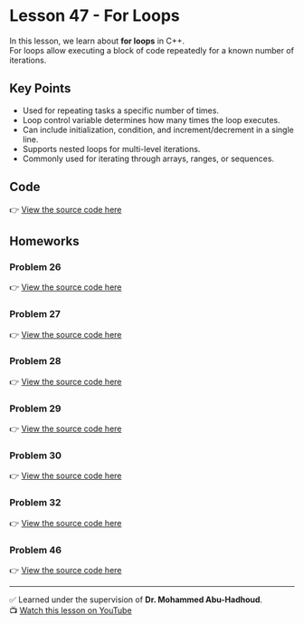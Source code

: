 # Lesson 47 - For Loops  

In this lesson, we learn about **for loops** in C++.  
For loops allow executing a block of code repeatedly for a known number of iterations.

## Key Points
- Used for repeating tasks a specific number of times.
- Loop control variable determines how many times the loop executes.
- Can include initialization, condition, and increment/decrement in a single line.
- Supports nested loops for multi-level iterations.
- Commonly used for iterating through arrays, ranges, or sequences.

## Code
👉 [View the source code here](./Lesson_47_For_loops.cpp)  

## Homeworks
### Problem 26
👉 [View the source code here](./Homework_Lesson_47_Problem_26.cpp) 
### Problem 27
👉 [View the source code here](./Homework_Lesson_47_Problem_27.cpp)
### Problem 28
👉 [View the source code here](./Homework_Lesson_47_Problem_28.cpp)
### Problem 29
👉 [View the source code here](./Homework_Lesson_47_Problem_29.cpp)
### Problem 30
👉 [View the source code here](./Homework_Lesson_47_Problem_30.cpp)
### Problem 32
👉 [View the source code here](./Homework_Lesson_47_Problem_32.cpp)
### Problem 46
👉 [View the source code here](./Homework_Lesson_47_Problem_46.cpp)

---

✅ Learned under the supervision of **Dr. Mohammed Abu-Hadhoud**.  
📺 [Watch this lesson on YouTube](https://www.youtube.com/watch?v=xr4NQADNbQc&list=PL3X--QIIK-OFIRbOHbOXbcfSAvw198lUy&index=53&pp=iAQB)
